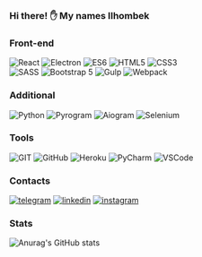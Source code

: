 ### Hi there! ✋ My names Ilhombek

### Front-end
![React](https://img.shields.io/badge/REACT-000?style=for-the-badge&logo=REACT)
![Electron](https://img.shields.io/badge/Electron-000?style=for-the-badge&logo=Electron)
![ES6](https://img.shields.io/badge/JavaScript-000?style=for-the-badge&logo=JavaScript&logoColor=yellow)
![HTML5](https://img.shields.io/badge/HTML-000?style=for-the-badge&logo=HTML5)
![CSS3](https://img.shields.io/badge/CSS-000?style=for-the-badge&logo=CSS3)
<br />
![SASS](https://img.shields.io/badge/SASS-000?style=for-the-badge&logo=SASS)
![Bootstrap 5](https://img.shields.io/badge/Bootstrap-000?style=for-the-badge&logo=Bootstrap)
![Gulp](https://img.shields.io/badge/Gulp-000?style=for-the-badge&logo=Gulp)
![Webpack](https://img.shields.io/badge/Webpack-000?style=for-the-badge&logo=Webpack)

### Additional
![Python](https://img.shields.io/badge/Python-000?style=for-the-badge&logo=Python)
![Pyrogram](https://img.shields.io/badge/Pyrogram-000?style=for-the-badge&logo=Pyrogram)
![Aiogram](https://img.shields.io/badge/Aiogram-000?style=for-the-badge&logo=Aiogram)
![Selenium](https://img.shields.io/badge/Selenium-000?style=for-the-badge&logo=Selenium)

### Tools
![GIT](https://img.shields.io/badge/GIT-000?style=for-the-badge&logo=GIT)
![GitHub](https://img.shields.io/badge/GitHub-000?style=for-the-badge&logo=GitHub)
![Heroku](https://img.shields.io/badge/Heroku-000?style=for-the-badge&logo=Heroku&logoColor=violet)
![PyCharm](https://img.shields.io/badge/PyCharm-000?style=for-the-badge&logo=PyCharm&logoColor=green)
![VSCode](https://img.shields.io/badge/vscode-000?style=for-the-badge&logo=visual-studio-code&logoColor=blue)

### Contacts
[![telegram](https://img.shields.io/badge/telegram-000?style=for-the-badge&logo=telegram)](https://t.me/dev_ismoilov)
[![linkedin](https://img.shields.io/badge/linkedin-000?style=for-the-badge&logo=linkedin)](https://www.linkedin.com/in/ilhombek-ismoilov-b19191202/)
[![instagram](https://img.shields.io/badge/instagram-000?style=for-the-badge&logo=instagram)](https://www.instagram.com/dev_ismoilov/)

### Stats
![Anurag's GitHub stats](https://github-readme-stats.vercel.app/api?username=devismoilov&show_icons=true&theme=dracula)
